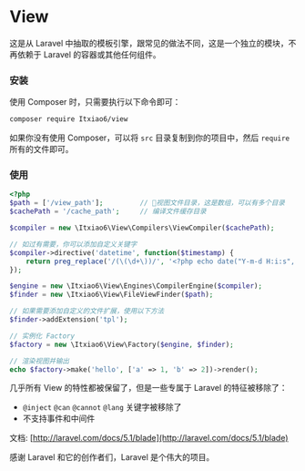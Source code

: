 # View

这是从 Laravel 中抽取的模板引擎，跟常见的做法不同，这是一个独立的模块，不再依赖于 Laravel 的容器或其他任何组件。

### 安装

使用 Composer 时，只需要执行以下命令即可：

``` sh
composer require Itxiao6/view
```

如果你没有使用 Composer，可以将 `src` 目录复制到你的项目中，然后 `require` 所有的文件即可。

### 使用

```php
<?php
$path = ['/view_path'];         // 视图文件目录，这是数组，可以有多个目录
$cachePath = '/cache_path';     // 编译文件缓存目录

$compiler = new \Itxiao6\View\Compilers\ViewCompiler($cachePath);

// 如过有需要，你可以添加自定义关键字
$compiler->directive('datetime', function($timestamp) {
    return preg_replace('/(\(\d+\))/', '<?php echo date("Y-m-d H:i:s", $1); ?>', $timestamp);
});

$engine = new \Itxiao6\View\Engines\CompilerEngine($compiler);
$finder = new \Itxiao6\View\FileViewFinder($path);

// 如果需要添加自定义的文件扩展，使用以下方法
$finder->addExtension('tpl');

// 实例化 Factory
$factory = new \Itxiao6\View\Factory($engine, $finder);

// 渲染视图并输出
echo $factory->make('hello', ['a' => 1, 'b' => 2])->render();
```

几乎所有 View 的特性都被保留了，但是一些专属于 Laravel 的特征被移除了：

- `@inject` `@can` `@cannot` `@lang` 关键字被移除了
- 不支持事件和中间件

文档: [http://laravel.com/docs/5.1/blade](http://laravel.com/docs/5.1/blade)

感谢 Laravel 和它的创作者们，Laravel 是个伟大的项目。
